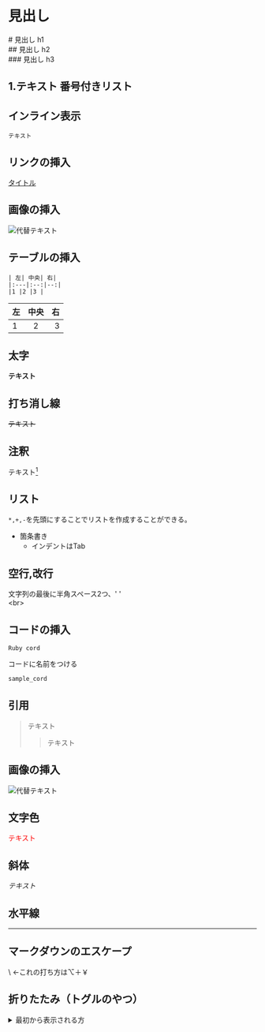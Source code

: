 # 見出し
  \# 見出し h1  
  \## 見出し h2  
  \### 見出し h3  

## 1.テキスト 番号付きリスト

## インライン表示
`テキスト`

## リンクの挿入
[タイトル](URL)

## 画像の挿入
![代替テキスト](URL "タイトル")

## テーブルの挿入
```
| 左| 中央| 右|
|:---|:--:|--:|
|1 |2 |3 |
```

|左| 中央| 右|
|:---|:--:|--:|
|1 |2 |3 |

## 太字
**テキスト**

## 打ち消し線
~~テキスト~~

## 注釈
テキスト[^1]
[^1]: 注釈内容

## リスト
`*,+,-`を先頭にすることでリストを作成することができる。
- 箇条書き
  - インデントはTab

## 空行,改行
文字列の最後に半角スペース2つ、'  '  
\<br>

## コードの挿入
``` Ruby cord ```

コードに名前をつける
```ruby:ruby.rb
sample_cord
```

## 引用
> テキスト
>> テキスト

## 画像の挿入
<image width="数値" alt="代替テキスト" src="URL">

## 文字色
<font color="Red">テキスト</font>

## 斜体
*テキスト*

## 水平線
***

## マークダウンのエスケープ
\ ←これの打ち方は⌥＋￥

## 折りたたみ（トグルのやつ）
<details><summary>最初から表示される方</summary>
中に格納される方
</datails>
